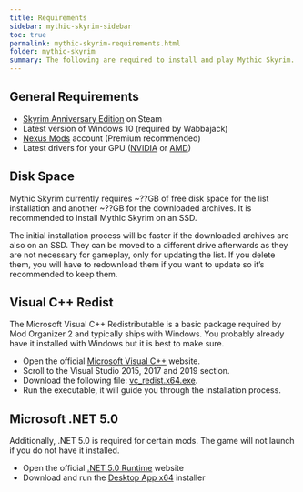 ```yaml
---
title: Requirements
sidebar: mythic-skyrim-sidebar
toc: true
permalink: mythic-skyrim-requirements.html
folder: mythic-skyrim
summary: The following are required to install and play Mythic Skyrim.
---
```


## General Requirements
* [Skyrim Anniversary Edition] on Steam
* Latest version of Windows 10 (required by Wabbajack)
* [Nexus Mods] account (Premium recommended)
* Latest drivers for your GPU ([NVIDIA] or [AMD])

## Disk Space
Mythic Skyrim currently requires ~??GB of free disk space for the list installation and another ~??GB for the downloaded archives.
It is recommended to install Mythic Skyrim on an SSD.

The initial installation process will be faster if the downloaded archives are also on an SSD.
They can be moved to a different drive afterwards as they are not necessary for gameplay, only for updating the list.
If you delete them, you will have to redownload them if you want to update so it’s recommended to keep them.

## Visual C++ Redist
The Microsoft Visual C++ Redistributable is a basic package required by Mod Organizer 2 and typically ships with Windows.
You probably already have it installed with Windows but it is best to make sure.
* Open the official [Microsoft Visual C++] website.
* Scroll to the Visual Studio 2015, 2017 and 2019 section.
* Download the following file: [vc_redist.x64.exe].
* Run the executable, it will guide you through the installation process.

## Microsoft .NET 5.0
Additionally, .NET 5.0 is required for certain mods. The game will not launch if you do not have it installed.
* Open the official [.NET 5.0 Runtime] website
* Download and run the [Desktop App x64] installer


[Skyrim Anniversary Edition]: https://store.steampowered.com/app/1746860/The_Elder_Scrolls_V_Skyrim_Anniversary_Upgrade/
[Nexus Mods]: https://www.nexusmods.com/
[NVIDIA]: https://www.nvidia.com/Download/index.aspx
[AMD]: https://www.amd.com/en/support
[Microsoft Visual C++]: https://docs.microsoft.com/en-US/cpp/windows/latest-supported-vc-redist?view=msvc-170
[vc_redist.x64.exe]: https://aka.ms/vs/17/release/vc_redist.x64.exe
[.NET 5.0 Runtime]: https://dotnet.microsoft.com/en-us/download/dotnet/5.0/runtime
[Desktop App x64]: https://dotnet.microsoft.com/en-us/download/dotnet/thank-you/runtime-desktop-5.0.13-windows-x64-installer

